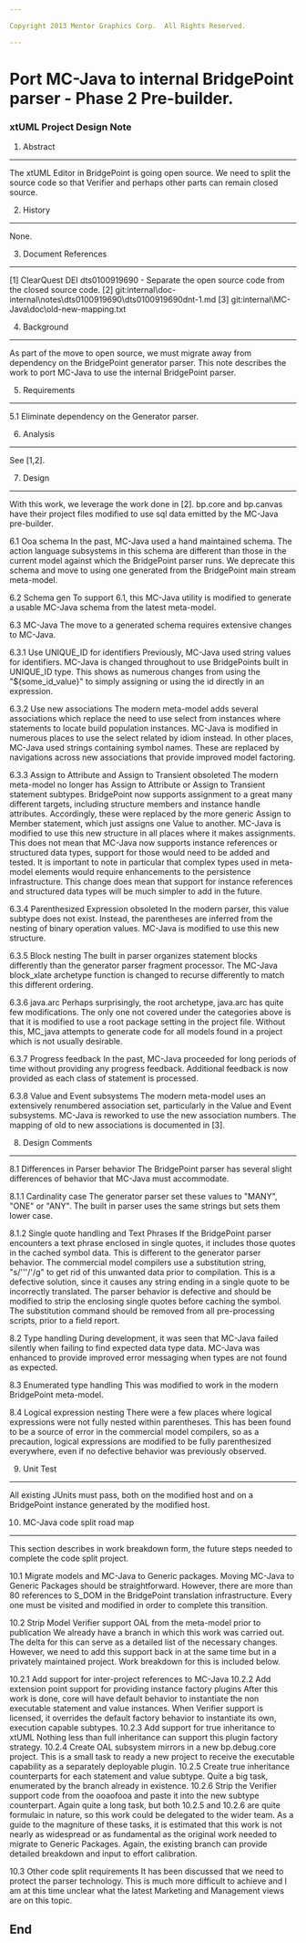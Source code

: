 ```yaml
---

Copyright 2013 Mentor Graphics Corp.  All Rights Reserved.

---
```


# Port MC-Java to internal BridgePoint parser - Phase 2 Pre-builder.
### xtUML Project Design Note

1. Abstract
-----------
The xtUML Editor in BridgePoint is going open source.  We need to split the source code so that Verifier and perhaps other parts can remain closed source.

2. History
----------
None.

3. Document References
----------------------
[1] ClearQuest DEI dts0100919690 - Separate the open source code from the closed source code.
[2] git:internal\doc-internal\notes\dts0100919690\dts0100919690dnt-1.md
[3] git:internal\MC-Java\doc\old-new-mapping.txt


4. Background
-------------
As part of the move to open source, we must migrate away from dependency on the BridgePoint generator parser. This note describes the work to port MC-Java to use the internal BridgePoint parser.

5. Requirements
---------------
5.1 Eliminate dependency on the Generator parser.

6. Analysis
-----------
See [1,2].

7. Design
---------
With this work, we leverage the work done in [2]. bp.core and bp.canvas have their project files modified to use sql data emitted by the MC-Java pre-builder.

6.1 Ooa schema
In the past, MC-Java used a hand maintained schema. The action language subsystems in this schema are different than those in the current model against which the BridgePoint parser runs.
We deprecate this schema and move to using one generated from the BridgePoint main stream meta-model.

6.2 Schema gen
To support 6.1, this MC-Java utility is modified to generate a usable MC-Java schema from the latest meta-model.

6.3 MC-Java
The move to a generated schema requires extensive changes to MC-Java. 

6.3.1 Use UNIQUE_ID for identifiers
Previously, MC-Java used string values for identifiers. MC-Java is changed throughout to use BridgePoints built in UNIQUE_ID type. This shows as numerous changes from using the "${some_id_value}" to simply assigning or using the id directly in an expression.

6.3.2 Use new associations
The modern meta-model adds several associations which replace the need to use select from instances where statements to locate build population instances. MC-Java is modified in numerous places to use the select related by idiom instead.
In other places, MC-Java used strings containing symbol names. These are replaced by navigations across new associations that provide improved model factoring.

6.3.3 Assign to Attribute and Assign to Transient obsoleted
The modern meta-model no longer has Assign to Attribute or Assign to Transient statement subtypes. BridgePoint now supports assignment to a great many different targets, including structure members and instance handle attributes. Accordingly, these were replaced by the more generic Assign to Member statement, which just assigns one Value to another. MC-Java is modified to use this new structure in all places where it makes assignments.
This does not mean that MC-Java now supports instance references or structured data types, support for those would need to be added and tested. It is important to note in particular that complex types used in meta-model elements would require enhancements to the persistence infrastructure. This change does mean that support for instance references and structured data types will be much simpler to add in the future.

6.3.4 Parenthesized Expression obsoleted
In the modern parser, this value subtype does not exist. Instead, the parentheses are inferred from the nesting of binary operation values. MC-Java is modified to use this new structure.

6.3.5 Block nesting
The built in parser organizes statement blocks differently than the generator parser fragment processor. The MC-Java block_xlate archetype function is changed to recurse differently to match this different ordering.

6.3.6 java.arc
Perhaps surprisingly, the root archetype, java.arc has quite few modifications. The only one not covered under the categories above is that it is modified to use a root package setting in the project file. Without this, MC_java attempts to generate code for all models found in a project which is not usually desirable.

6.3.7 Progress feedback
In the past, MC-Java proceeded for long periods of time without providing any progress feedback. Additional feedback is now provided as each class of statement is processed.

6.3.8 Value and Event subsystems
The modern meta-model uses an extensively renumbered association set, particularly in the Value and Event subsystems. MC-Java is reworked to use the new association numbers. The mapping of old to new associations is documented in [3].
 
8. Design Comments
------------------
8.1 Differences in Parser behavior
The BridgePoint parser has several slight differences of behavior that MC-Java must accommodate.

8.1.1 Cardinality case
The generator parser set these values to "MANY", "ONE" or "ANY". The built in parser uses the same strings but sets them lower case.

8.1.2 Single quote handling and Text Phrases
If the BridgePoint parser encounters a text phrase enclosed in single quotes, it includes those quotes in the cached symbol data. This is different to the generator parser behavior. The commercial model compilers use a substitution string, "s/'''/'/g" to get rid of this unwanted data prior to compilation. This is a defective solution, since it causes any string ending in a single quote to be incorrectly translated.
The parser behavior is defective and should be modified to strip the enclosing single quotes before caching the symbol. The substitution command should be removed from all pre-processing scripts, prior to a field report.

8.2 Type handling
During development, it was seen that MC-Java failed silently when failing to find expected data type data. MC-Java was enhanced to provide improved error messaging when types are not found as expected.

8.3 Enumerated type handling
This was modified to work in the modern BridgePoint meta-model.

8.4 Logical expression nesting
There were a few places where logical expressions were not fully nested within parentheses. This has been found to be a source of error in the commercial model compilers, so as a precaution, logical expressions are modified to be fully parenthesized everywhere, even if no defective behavior was previously observed.

9. Unit Test
------------
All existing JUnits must pass, both on the modified host and on a BridgePoint instance generated by the modified host.

10. MC-Java code split road map
-------------------------------
This section describes in work breakdown form, the future steps needed to complete the code split project.

10.1 Migrate models and MC-Java to Generic packages.
Moving MC-Java to Generic Packages should be straightforward. However, there are more than 80 references to S_DOM in the BridgePoint translation infrastructure. Every one must be visited and modified in order to complete this transition.

10.2 Strip Model Verifier support OAL from the meta-model prior to publication
We already have a branch in which this work was carried out. The delta for this can serve as a detailed list of the necessary changes. However, we need to add this support back in at the same time but in a privately maintained project. Work breakdown for this is included below.

10.2.1 Add support for inter-project references to MC-Java
10.2.2 Add extension point support for providing instance factory plugins
After this work is done, core will have default behavior to instantiate the non executable statement and value instances. When Verifier support is licensed, it overrides the default factory behavior to instantiate its own, execution capable subtypes.
10.2.3 Add support for true inheritance to xtUML
Nothing less than full inheritance can support this plugin factory strategy.
10.2.4 Create OAL subsystem mirrors in a new bp.debug.core project.
This is a small task to ready a new project to receive the executable capability as a separately deployable plugin.
10.2.5 Create true inheritance counterparts for each statement and value subtype.
Quite a big task, enumerated by the branch already in existence.
10.2.6 Strip the Verifier support code from the ooaofooa and paste it into the new subtype counterpart.
Again quite a long task, but both 10.2.5 and 10.2.6 are quite formulaic in nature, so this work could be delegated to the wider team. As a guide to the magniture of these tasks, it is estimated that this work is not nearly as widespread or as fundamental as the original work needed to migrate to Generic Packages. Again, the existing branch can provide detailed breakdown and input to effort calibration. 

10.3 Other code split requirements
It has been discussed that we need to protect the parser technology. This is much more difficult to achieve and I am at this time unclear what the latest Marketing and Management views are on this topic.

End
---

